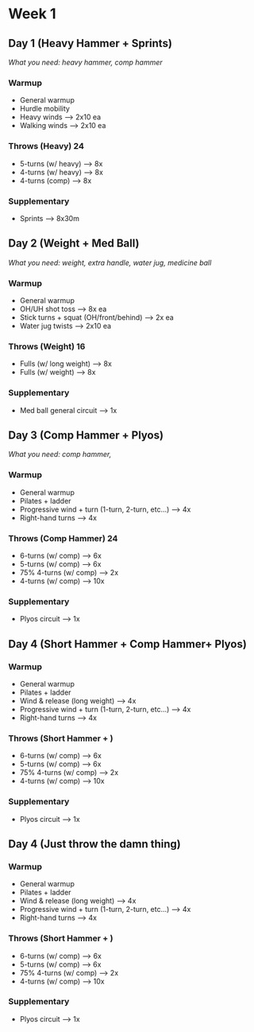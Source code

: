 # Week 1

## Day 1 (Heavy Hammer + Sprints)

*What you need: heavy hammer, comp hammer*

### Warmup

- General warmup
- Hurdle mobility
- Heavy winds —> 2x10 ea
- Walking winds —> 2x10 ea

### Throws (Heavy) 24

- 5-turns (w/ heavy) —> 8x
- 4-turns (w/ heavy) —> 8x
- 4-turns (comp) —> 8x

### Supplementary

- Sprints —> 8x30m

## Day 2 (Weight + Med Ball)

*What you need: weight, extra handle, water jug, medicine ball*

### Warmup

- General warmup
- OH/UH shot toss —> 8x ea
- Stick turns + squat (OH/front/behind) —> 2x ea
- Water jug twists —> 2x10 ea

### Throws (Weight) 16

- Fulls (w/ long weight) —> 8x
- Fulls (w/ weight) —> 8x

### Supplementary

- Med ball general circuit —> 1x

## Day 3 (Comp Hammer + Plyos)

*What you need: comp hammer,* 

### Warmup

- General warmup
- Pilates + ladder
- Progressive wind + turn (1-turn, 2-turn, etc...) —> 4x
- Right-hand turns —> 4x

### Throws (Comp Hammer) 24

- 6-turns (w/ comp) —> 6x
- 5-turns (w/ comp) —> 6x
- 75% 4-turns (w/ comp) —> 2x
- 4-turns (w/ comp) —> 10x

### Supplementary

- Plyos circuit —> 1x

## Day 4 (Short Hammer + Comp Hammer+ Plyos)

### Warmup

- General warmup
- Pilates + ladder
- Wind & release (long weight) —> 4x
- Progressive wind + turn (1-turn, 2-turn, etc...) —> 4x
- Right-hand turns —> 4x

### Throws (Short Hammer + )

- 6-turns (w/ comp) —> 6x
- 5-turns (w/ comp) —> 6x
- 75% 4-turns (w/ comp) —> 2x
- 4-turns (w/ comp) —> 10x

### Supplementary

- Plyos circuit —> 1x

## Day 4 (Just throw the damn thing)

### Warmup

- General warmup
- Pilates + ladder
- Wind & release (long weight) —> 4x
- Progressive wind + turn (1-turn, 2-turn, etc...) —> 4x
- Right-hand turns —> 4x

### Throws (Short Hammer + )

- 6-turns (w/ comp) —> 6x
- 5-turns (w/ comp) —> 6x
- 75% 4-turns (w/ comp) —> 2x
- 4-turns (w/ comp) —> 10x

### Supplementary

- Plyos circuit —> 1x